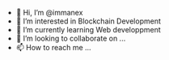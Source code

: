 - 👋 Hi, I’m @immanex
- 👀 I’m interested in Blockchain Development
- 🌱 I’m currently learning Web developpment
- 💞️ I’m looking to collaborate on ...
- 📫 How to reach me ...

<!---
immanex/immanex is a ✨ special ✨ repository because its `README.md` (this file) appears on your GitHub profile.
You can click the Preview link to take a look at your changes.
--->
